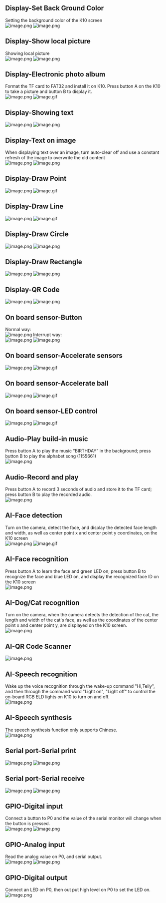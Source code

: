 ## **Display-Set Back Ground Color**
Setting the background color of the K10 screen<br/>
![image.png](img/example_mindplus/exampleMindplus1.png) 
![image.png](img/example_mindplus/exampleMindplus2.png) 

## **Display-Show local picture**
Showing local picture<br/>
![image.png](img/example_mindplus/exampleMindplus3.png) 
![image.png](img/example_mindplus/exampleMindplus4.png) 

## **Display-Electronic photo album**
Format the TF card to FAT32 and install it on K10. Press button A on the K10 to take a picture and button B to display it.<br/>
![image.png](img/example_mindplus/exampleMindplus5.png) 
![image.gif](img/example_mindplus/exampleMindplus5.gif) 


## **Display-Showing text**
![image.png](img/example_mindplus/exampleMindplus7.png) 
![image.png](img/example_mindplus/exampleMindplus6.png) 

## **Display-Text on image**
When displaying text over an image, turn auto-clear off and use a constant refresh of the image to overwrite the old content<br/>
![image.png](img/example_mindplus/exampleMindplus10.png) 
![image.png](img/example_mindplus/exampleMindplus9.png) 

## **Display-Draw Point**
![image.png](img/example_mindplus/exampleMindplus11.png) 
![image.gif](img/example_mindplus/exampleMindplus11.gif) 

## **Display-Draw Line**
![image.png](img/example_mindplus/exampleMindplus12.png) 
![image.gif](img/example_mindplus/exampleMindplus12.gif) 

## **Display-Draw Circle**
![image.png](img/example_mindplus/exampleMindplus13.png) 
![image.png](img/example_mindplus/exampleMindplus14.png)

## **Display-Draw Rectangle**
![image.png](img/example_mindplus/exampleMindplus15.png) 
![image.png](img/example_mindplus/exampleMindplus16.png)


## **Display-QR Code**
![image.png](img/example_mindplus/exampleMindplus17.png) 
![image.png](img/example_mindplus/exampleMindplus18.png)

## **On board sensor-Button**
Normal way:<br/>
![image.png](img/example_mindplus/exampleMindplus19.png)
Interrupt way:<br/>
![image.png](img/example_mindplus/exampleMindplus20.png)
![image.png](img/example_mindplus/exampleMindplus21.png)

## **On board sensor-Accelerate sensors**
![image.png](img/example_mindplus/exampleMindplus22.png) 
![image.gif](img/example_mindplus/exampleMindplus21.gif) 

## **On board sensor-Accelerate ball**
![image.png](img/example_mindplus/exampleMindplus23.png) 
![image.gif](img/example_mindplus/exampleMindplus23.gif) 

## **On board sensor-LED control**
![image.png](img/example_mindplus/exampleMindplus24.png) 
![image.gif](img/example_mindplus/exampleMindplus24.gif) 

## **Audio-Play build-in music**
Press button A to play the music “BIRTHDAY” in the background; press button B to play the alphabet song (1155661)<br/>
![image.png](img/example_mindplus/exampleMindplus25.png) 

## **Audio-Record and play**
Press button A to record 3 seconds of audio and store it to the TF card; press button B to play the recorded audio.<br/>
![image.png](img/example_mindplus/exampleMindplus26.png) 

## **AI-Face detection**
Turn on the camera, detect the face, and display the detected face length and width, as well as center point x and center point y coordinates, on the K10 screen<br/>
![image.png](img/example_mindplus/exampleMindplus27.png) 
![image.gif](img/example_mindplus/exampleMindplus27.gif) 

## **AI-Face recognition**
Press button A to learn the face and green LED on; press button B to recognize the face and blue LED on, and display the recognized face ID on the K10 screen<br/>
![image.png](img/example_mindplus/exampleMindplus28.png) 

## **AI-Dog/Cat recognition**
Turn on the camera, when the camera detects the detection of the cat, the length and width of the cat's face, as well as the coordinates of the center point x and center point y, are displayed on the K10 screen.<br/>
![image.png](img/example_mindplus/exampleMindplus29.png) 

## **AI-QR Code Scanner**
![image.png](img/example_mindplus/exampleMindplus30.png) 

## **AI-Speech recognition**
Wake up the voice recognition through the wake-up command "Hi,Telly", and then through the command word "Light on", "Light off" to control the on-board RGB ELD lights on K10 to turn on and off. <br/>
![image.png](img/example_mindplus/exampleMindplus31.png) 

## **AI-Speech synthesis**
The speech synthesis function only supports Chinese.<br/>
![image.png](img/example_mindplus/exampleMindplus32.png) 

## **Serial port-Serial print**
![image.png](img/example_mindplus/exampleMindplus33.png) 
![image.png](img/example_mindplus/exampleMindplus34.png) 

## **Serial port-Serial receive**
![image.png](img/example_mindplus/exampleMindplus35.png) 
![image.png](img/example_mindplus/exampleMindplus36.png) 

## **GPIO-Digital input**
Connect a button to P0 and the value of the serial monitor will change when the button is pressed.<br/>
![image.png](img/example_mindplus/exampleMindplus37.png) 
![image.png](img/example_mindplus/exampleMindplus38.png) 


## **GPIO-Analog input**
Read the analog value on P0, and serial output.<br/>
![image.png](img/example_mindplus/exampleMindplus39.png) 
![image.png](img/example_mindplus/exampleMindplus40.png) 


## **GPIO-Digital output**
Connect an LED on P0, then out put high level on P0 to set the LED on.<br/>
![image.png](img/example_mindplus/exampleMindplus41.png) 
